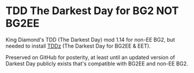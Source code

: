 # TDD The Darkest Day for BG2 NOT BG2EE
King Diamond's TDD (The Darkest Day) mod 1.14 for non-EE BG2, but needed to install [TDDz](https://github.com/InfinityMods/TDDz) (The Darkest Day for BG2EE &amp; EET).

Preserved on GitHub for posterity, at least until an updated version of Darkest Day publicly exists that's compatible with BG2EE and non-EE BG2.
